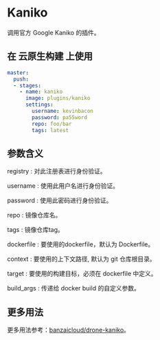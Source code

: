 # Kaniko

调用官方 Google Kaniko 的插件。

## 在 云原生构建 上使用

```yml
master:
  push:
  - stages:
    - name: kaniko
      image: plugins/kaniko
      settings:
        username: kevinbacon
        password: pa55word
        repo: foo/bar
        tags: latest
```

## 参数含义

registry
: 对此注册表进行身份验证。

username
: 使用此用户名进行身份验证。

password
: 使用此密码进行身份验证。

repo
: 镜像仓库名。

tags
: 镜像仓库tag。

dockerfile
: 要使用的dockerfile，默认为 Dockerfile。

context
: 要使用的上下文路径, 默认为 git 仓库根目录。

target
: 要使用的构建目标，必须在 dockerfile 中定义。

build_args
: 传递给 docker build 的自定义参数。

## 更多用法

更多用法参考：[banzaicloud/drone-kaniko](https://github.com/banzaicloud/drone-kaniko)。
